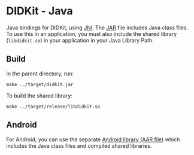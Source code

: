 # DIDKit - Java

Java bindings for DIDKit, using [JNI][]. The [JAR][] file includes Java class files. To use this in an application, you must also include the shared library (`libdidkit.so`) in your application in your Java Library Path.

## Build

In the parent directory, run:
```
make ../target/didkit.jar
```

To build the shared library:
```
make ../target/release/libdidkit.so
```

## Android

For Android, you can use the separate [Android library (AAR file)](../android/) which includes the Java class files and compiled shared libraries.

[JAR]: https://en.wikipedia.org/wiki/JAR_(file_format)
[JNI]: https://en.wikipedia.org/wiki/Java_Native_Interface
